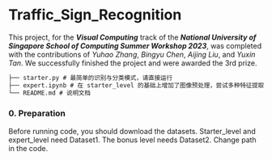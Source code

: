 # Traffic_Sign_Recognition

This project, for the ***Visual Computing*** track of the ***National University of Singapore School of Computing Summer Workshop 2023***, was completed with the contributions of *Yuhao Zhang*, *Bingyu Chen*, *Aijing Liu*, and *Yuxin Tan*. We successfully finished the project and were awarded the 3rd prize.

```markdown
├── starter.py # 最简单的识别与分类模式，请直接运行
├── expert.ipynb # 在 starter_level 的基础上增加了图像预处理，尝试多种特征提取方式和分类器
└── README.md # 说明文档
```

### 0. Preparation 
Before running code, you should download the datasets. Starter_level and expert_level need Dataset1. The bonus level needs Dataset2. 
Change path in the code.